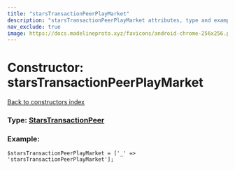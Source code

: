 ```yaml
---
title: "starsTransactionPeerPlayMarket"
description: "starsTransactionPeerPlayMarket attributes, type and example"
nav_exclude: true
image: https://docs.madelineproto.xyz/favicons/android-chrome-256x256.png
---
```

# Constructor: starsTransactionPeerPlayMarket  
[Back to constructors index](/API_docs/constructors/index.html)






### Type: [StarsTransactionPeer](/API_docs/types/StarsTransactionPeer.html)


### Example:

```
$starsTransactionPeerPlayMarket = ['_' => 'starsTransactionPeerPlayMarket'];
```  
